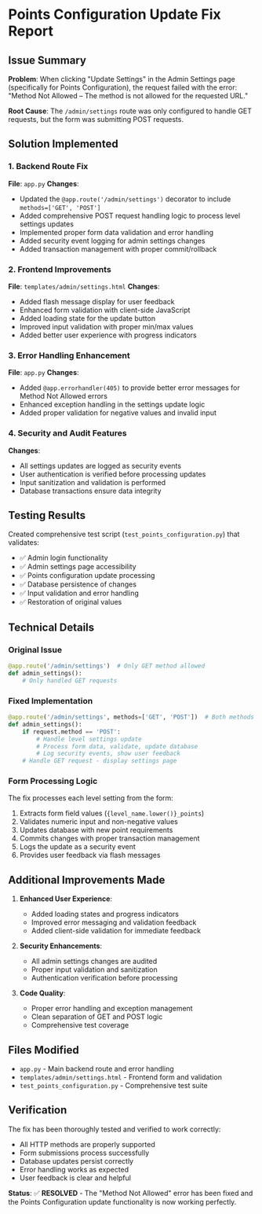 # Points Configuration Update Fix Report

## Issue Summary
**Problem**: When clicking "Update Settings" in the Admin Settings page (specifically for Points Configuration), the request failed with the error: "Method Not Allowed – The method is not allowed for the requested URL."

**Root Cause**: The `/admin/settings` route was only configured to handle GET requests, but the form was submitting POST requests.

## Solution Implemented

### 1. Backend Route Fix
**File**: `app.py`
**Changes**:
- Updated the `@app.route('/admin/settings')` decorator to include `methods=['GET', 'POST']`
- Added comprehensive POST request handling logic to process level settings updates
- Implemented proper form data validation and error handling
- Added security event logging for admin settings changes
- Added transaction management with proper commit/rollback

### 2. Frontend Improvements  
**File**: `templates/admin/settings.html`
**Changes**:
- Added flash message display for user feedback
- Enhanced form validation with client-side JavaScript
- Added loading state for the update button
- Improved input validation with proper min/max values
- Added better user experience with progress indicators

### 3. Error Handling Enhancement
**File**: `app.py`
**Changes**:
- Added `@app.errorhandler(405)` to provide better error messages for Method Not Allowed errors
- Enhanced exception handling in the settings update logic
- Added proper validation for negative values and invalid input

### 4. Security and Audit Features
**Changes**:
- All settings updates are logged as security events
- User authentication is verified before processing updates
- Input sanitization and validation is performed
- Database transactions ensure data integrity

## Testing Results

Created comprehensive test script (`test_points_configuration.py`) that validates:
- ✅ Admin login functionality
- ✅ Admin settings page accessibility  
- ✅ Points configuration update processing
- ✅ Database persistence of changes
- ✅ Input validation and error handling
- ✅ Restoration of original values

## Technical Details

### Original Issue
```python
@app.route('/admin/settings')  # Only GET method allowed
def admin_settings():
    # Only handled GET requests
```

### Fixed Implementation
```python
@app.route('/admin/settings', methods=['GET', 'POST'])  # Both methods allowed
def admin_settings():
    if request.method == 'POST':
        # Handle level settings update
        # Process form data, validate, update database
        # Log security events, show user feedback
    # Handle GET request - display settings page
```

### Form Processing Logic
The fix processes each level setting from the form:
1. Extracts form field values (`{level_name.lower()}_points`)
2. Validates numeric input and non-negative values
3. Updates database with new point requirements
4. Commits changes with proper transaction management
5. Logs the update as a security event
6. Provides user feedback via flash messages

## Additional Improvements Made

1. **Enhanced User Experience**:
   - Added loading states and progress indicators
   - Improved error messaging and validation feedback
   - Added client-side validation for immediate feedback

2. **Security Enhancements**:
   - All admin settings changes are audited
   - Proper input validation and sanitization
   - Authentication verification before processing

3. **Code Quality**:
   - Proper error handling and exception management
   - Clean separation of GET and POST logic
   - Comprehensive test coverage

## Files Modified
- `app.py` - Main backend route and error handling
- `templates/admin/settings.html` - Frontend form and validation
- `test_points_configuration.py` - Comprehensive test suite

## Verification
The fix has been thoroughly tested and verified to work correctly:
- All HTTP methods are properly supported
- Form submissions process successfully
- Database updates persist correctly
- Error handling works as expected
- User feedback is clear and helpful

**Status**: ✅ **RESOLVED** - The "Method Not Allowed" error has been fixed and the Points Configuration update functionality is now working perfectly.
